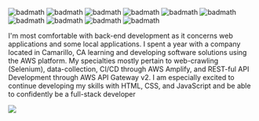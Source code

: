 ![badmath](https://img.shields.io/badge/Amazon_AWS-familiar-232F3E?logo=amazonaws)
![badmath](https://img.shields.io/badge/AWS_API_Gateway-proficient-FF4F8B?logo=amazonapigateway)
![badmath](https://img.shields.io/badge/Amazon_EC2-proficient-FF9900?logo=amazonec2)
![badmath](https://img.shields.io/badge/Amazon_IAM-proficient-DD344C?logo=amazoniam)
![badmath](https://img.shields.io/badge/AWS_Lambda-proficient-FF9900?logo=awslambda)
![badmath](https://img.shields.io/badge/AWS_Amplify-proficient-FF9900?logo=awsamplify)
![badmath](https://img.shields.io/badge/AWS_Dynamo_DB-proficient-4053D6?logo=amazondynamodb)
![badmath](https://img.shields.io/badge/Amazon_Route_53-proficient-8C4FFF?logo=amazonroute53)
![badmath](https://img.shields.io/badge/Python-proficient-FECC00?logo=python)
![badmath](https://img.shields.io/badge/Selenium-proficient-43B02A?logo=Selenium)

I'm most comfortable with back-end development as it concerns web applications and some local applications. I spent a year with a company located in Camarillo, CA learning and developing software solutions using the AWS platform. My specialties mostly pertain to web-crawling (Selenium), data-collection, CI/CD through AWS Amplify, and REST-ful API Development through AWS API Gateway v2. I am especially excited to continue developing my skills with HTML, CSS, and JavaScript and be able to confidently be a full-stack developer

![](https://github.com/kittinan/spotify-github-profile)[](https://spotify-github-profile.vercel.app/api/view.svg?uid=1257234228&cover_image=true&theme=novatorem&show_offline=true&background_color=208d32&interchange=true&bar_color=ffffff&bar_color_cover=true)
